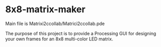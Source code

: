 # 8x8-matrix-maker

Main file is Matrixi2ccollab/Matrici2ccollab.pde

The purpose of this project is to provide a Processing GUI for designing your own frames for an 8x8 multi-color LED matrix.
